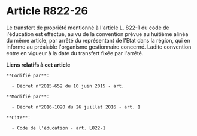 # Article R822-26

Le transfert de propriété mentionné à l'article L. 822-1 du code de l'éducation est effectué, au vu de la convention prévue
au huitième alinéa du même article, par arrêté du représentant de l'Etat dans la région, qui en informe au préalable
l'organisme gestionnaire concerné. Ladite convention entre en vigueur à la date du transfert fixée par l'arrêté.

**Liens relatifs à cet article**

	**Codifié par**:

	  - Décret n°2015-652 du 10 juin 2015 - art.

	**Modifié par**:

	  - Décret n°2016-1020 du 26 juillet 2016 - art. 1

	**Cite**:

	  - Code de l'éducation - art. L822-1
